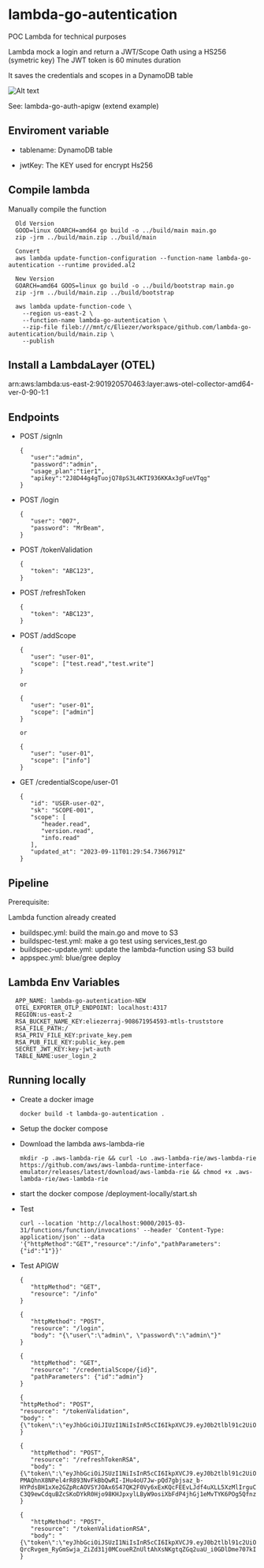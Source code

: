 # lambda-go-autentication

POC Lambda for technical purposes

Lambda mock a login and return a JWT/Scope Oath using a HS256 (symetric key) The JWT token is 60 minutes duration

It saves the credentials and scopes in a DynamoDB table

![Alt text](/assets/image.png)

See: lambda-go-auth-apigw (extend example)

## Enviroment variable

+ tablename: DynamoDB table

+ jwtKey: The KEY used for encrypt Hs256

## Compile lambda

   Manually compile the function

      Old Version 
      GOOD=linux GOARCH=amd64 go build -o ../build/main main.go
      zip -jrm ../build/main.zip ../build/main

      Convert
      aws lambda update-function-configuration --function-name lambda-go-autentication --runtime provided.al2

      New Version
      GOARCH=amd64 GOOS=linux go build -o ../build/bootstrap main.go
      zip -jrm ../build/main.zip ../build/bootstrap

      aws lambda update-function-code \
        --region us-east-2 \
        --function-name lambda-go-autentication \
        --zip-file fileb:///mnt/c/Eliezer/workspace/github.com/lambda-go-autentication/build/main.zip \
        --publish

## Install a LambdaLayer (OTEL)

arn:aws:lambda:us-east-2:901920570463:layer:aws-otel-collector-amd64-ver-0-90-1:1

## Endpoints

+ POST /signIn

      {
         "user":"admin",
         "password":"admin",
         "usage_plan":"tier1",
         "apikey":"2J8D44g4gTuojQ78pS3L4KTI936KKAx3gFueVTqg"
      }

+ POST /login

      {
         "user": "007",
         "password": "MrBeam",
      }

+ POST /tokenValidation

      {
         "token": "ABC123",
      }

+ POST /refreshToken

      {
         "token": "ABC123",
      }

+ POST /addScope

      {
         "user": "user-01",
         "scope": ["test.read","test.write"]
      }

      or

      {
         "user": "user-01",
         "scope": ["admin"]
      }

      or

      {
         "user": "user-01",
         "scope": ["info"]
      }

+ GET /credentialScope/user-01

      {
         "id": "USER-user-02",
         "sk": "SCOPE-001",
         "scope": [
            "header.read",
            "version.read",
            "info.read"
         ],
         "updated_at": "2023-09-11T01:29:54.7366791Z"
      }

## Pipeline

Prerequisite: 

Lambda function already created

+ buildspec.yml: build the main.go and move to S3
+ buildspec-test.yml: make a go test using services_test.go
+ buildspec-update.yml: update the lambda-function using S3 build
+ appspec.yml: blue/gree deploy

## Lambda Env Variables

      APP_NAME: lambda-go-autentication-NEW
      OTEL_EXPORTER_OTLP_ENDPOINT: localhost:4317
      REGION:us-east-2
      RSA_BUCKET_NAME_KEY:eliezerraj-908671954593-mtls-truststore
      RSA_FILE_PATH:/
      RSA_PRIV_FILE_KEY:private_key.pem
      RSA_PUB_FILE_KEY:public_key.pem
      SECRET_JWT_KEY:key-jwt-auth
      TABLE_NAME:user_login_2

## Running locally

+ Create a docker image

      docker build -t lambda-go-autentication .

+ Setup the docker compose
+ Download the lambda aws-lambda-rie

      mkdir -p .aws-lambda-rie && curl -Lo .aws-lambda-rie/aws-lambda-rie https://github.com/aws/aws-lambda-runtime-interface-emulator/releases/latest/download/aws-lambda-rie && chmod +x .aws-lambda-rie/aws-lambda-rie

+ start the docker compose
   /deployment-locally/start.sh

+ Test

      curl --location 'http://localhost:9000/2015-03-31/functions/function/invocations' --header 'Content-Type: application/json' --data '{"httpMethod":"GET","resource":"/info","pathParameters": {"id":"1"}}'

+ Test APIGW

      {
         "httpMethod": "GET",
         "resource": "/info"
      }

      {
         "httpMethod": "POST",
         "resource": "/login",
         "body": "{\"user\":\"admin\", \"password\":\"admin\"}"
      }

      {
         "httpMethod": "GET",
         "resource": "/credentialScope/{id}",
         "pathParameters": {"id":"admin"}
      }

      {
      "httpMethod": "POST",
      "resource": "/tokenValidation",
      "body": "{\"token\":\"eyJhbGciOiJIUzI1NiIsInR5cCI6IkpXVCJ9.eyJ0b2tlbl91c2UiOiJhY2Nlc3MiLCJpc3MiOiJsYW1iZGEtZ28tYXV0ZW50aWNhdGlvbiIsInZlcnNpb24iOiIyIiwiand0X2lkIjoiYWUzZDY2NjEtMGRmOC00N2JlLWJkNWYtZDEyZjhiODE2YWFhIiwidXNlcm5hbWUiOiJhZG1pbiIsInNjb3BlIjpbImFkbWluIl0sImV4cCI6MTczMzgxNTc4OH0.72vCsNDSdqO4iOnrKzcYd8lhceOBE0eDXSLeLsmgb1Q\"}"
      }

      {
         "httpMethod": "POST",
         "resource": "/refreshTokenRSA",
         "body": "{\"token\":\"eyJhbGciOiJSUzI1NiIsInR5cCI6IkpXVCJ9.eyJ0b2tlbl91c2UiOiJhY2Nlc3MtcnNhIiwiaXNzIjoibGFtYmRhLWdvLWF1dGVudGljYXRpb24iLCJ2ZXJzaW9uIjoiMiIsImp3dF9pZCI6IjkxNTNkNGU3LTljZWItNDRjMC1iZGRjLTM3ZWUyMzM0NzgzOCIsInVzZXJuYW1lIjoiYWRtaW4iLCJzY29wZSI6WyJhZG1pbiJdLCJleHAiOjE3MzM4MTgxNzF9.X_vKruOsgZZEBHJsz5OEzSIPDtpR6xW_824zJDWYsiZ8FMKHsGwWpsbYbqwJgOCnPlqX2_cDbNg89BCOXBiaP8oE_H97Z-PMAQhnX8NPel4rR893NvFkBbQwRI-IHu4oU7Jw-pQd7gbjsaz_b-HYPdsBH1xXe2GZpRcAOVSYJOAx6S47QK2F0Vy6xExKQcFEEvLJdf4uXLL5XzMlIrguC8SM6ObsDWiWr8iJa5bh9fYN4GjZ_n2ssjYrFnX-C3Q9ewCdquBZcSKoDYkR0Hjo98KHJpxylLByW9osiXbFdP4jhGj1eMvTYK6POg5Qfnz1LpGO3g30q7vxBN9fhn4NDQ\"}"
      }

      {
         "httpMethod": "POST",
         "resource": "/tokenValidationRSA",
         "body": "{\"token\":\"eyJhbGciOiJSUzI1NiIsInR5cCI6IkpXVCJ9.eyJ0b2tlbl91c2UiOiJhY2Nlc3MtcnNhIiwiaXNzIjoibGFtYmRhLWdvLWF1dGVudGljYXRpb24iLCJ2ZXJzaW9uIjoiMiIsImp3dF9pZCI6IjRlMjFmYmJjLWNhOGYtNDczMi05YjJlLTE0Nzc3NTIwMDViYyIsInVzZXJuYW1lIjoiYWRtaW4iLCJzY29wZSI6WyJhZG1pbiJdLCJleHAiOjE3MzM4MTU4MTl9.AZXgxpidbeTRoLLFQCIZW16izopIWsUuO7EYu4V4JZ_byqHKftbfrockSh820u4DOwmnRufCjoe_t7akB9RPUyrXYBCunQipQy9TQhyvBDRX0qmv4krM7C_zXCyh8gdeaJG67p1bOctItJp6KCfANqd_TgITwB86luuzHHqpv5FMfg5AIQS15jXzSClb6D3_0hurooWT9WR2nIY1eByYl-QrcRvgem_RyGmSwja_ZiZd31j0MCoueRZnUltAhXsNKgtqZGq2uaU_i0GDlDme707kIk8QJLPZqOSmbYRnBFA5bWtIXQPtGRkMZlNknxS1yKN92pGsZlj4ORJFuiZ1Bg\"}"
      }